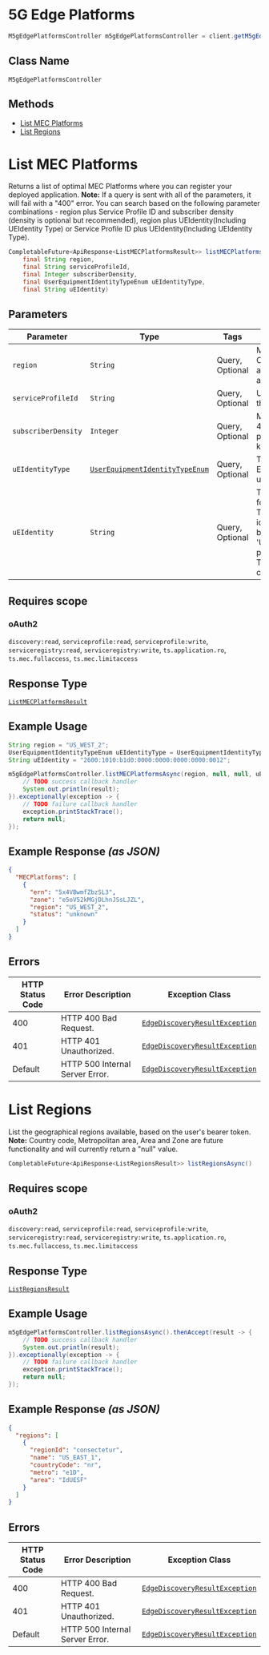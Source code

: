 # 5G Edge Platforms

```java
M5gEdgePlatformsController m5gEdgePlatformsController = client.getM5gEdgePlatformsController();
```

## Class Name

`M5gEdgePlatformsController`

## Methods

* [List MEC Platforms](../../doc/controllers/5g-edge-platforms.md#list-mec-platforms)
* [List Regions](../../doc/controllers/5g-edge-platforms.md#list-regions)


# List MEC Platforms

Returns a list of optimal MEC Platforms where you can register your deployed application. **Note:** If a query is sent with all of the parameters, it will fail with a "400" error. You can search based on the following parameter combinations - region plus Service Profile ID and subscriber density (density is optional but recommended), region plus UEIdentity(Including UEIdentity Type) or Service Profile ID plus UEIdentity(Including UEIdentity Type).

```java
CompletableFuture<ApiResponse<ListMECPlatformsResult>> listMECPlatformsAsync(
    final String region,
    final String serviceProfileId,
    final Integer subscriberDensity,
    final UserEquipmentIdentityTypeEnum uEIdentityType,
    final String uEIdentity)
```

## Parameters

| Parameter | Type | Tags | Description |
|  --- | --- | --- | --- |
| `region` | `String` | Query, Optional | MEC region name. Current valid values are US_WEST_2 and US_EAST_1. |
| `serviceProfileId` | `String` | Query, Optional | Unique identifier of the service profile. |
| `subscriberDensity` | `Integer` | Query, Optional | Minimum number of 4G/5G subscribers per square kilometer. |
| `uEIdentityType` | [`UserEquipmentIdentityTypeEnum`](../../doc/models/user-equipment-identity-type-enum.md) | Query, Optional | Type of User Equipment identifier used in `UEIdentity`. |
| `uEIdentity` | `String` | Query, Optional | The identifier value for User Equipment. The type of identifier is defined by the 'UEIdentityType' parameter. The`IPAddress`format can be IPv4 or IPv6. |

## Requires scope

### oAuth2

`discovery:read`, `serviceprofile:read`, `serviceprofile:write`, `serviceregistry:read`, `serviceregistry:write`, `ts.application.ro`, `ts.mec.fullaccess`, `ts.mec.limitaccess`

## Response Type

[`ListMECPlatformsResult`](../../doc/models/list-mec-platforms-result.md)

## Example Usage

```java
String region = "US_WEST_2";
UserEquipmentIdentityTypeEnum uEIdentityType = UserEquipmentIdentityTypeEnum.IPADDRESS;
String uEIdentity = "2600:1010:b1d0:0000:0000:0000:0000:0012";

m5gEdgePlatformsController.listMECPlatformsAsync(region, null, null, uEIdentityType, uEIdentity).thenAccept(result -> {
    // TODO success callback handler
    System.out.println(result);
}).exceptionally(exception -> {
    // TODO failure callback handler
    exception.printStackTrace();
    return null;
});
```

## Example Response *(as JSON)*

```json
{
  "MECPlatforms": [
    {
      "ern": "5x4VBwmfZbzSL3",
      "zone": "e5oV52kMGjDLhnJSsLJZL",
      "region": "US_WEST_2",
      "status": "unknown"
    }
  ]
}
```

## Errors

| HTTP Status Code | Error Description | Exception Class |
|  --- | --- | --- |
| 400 | HTTP 400 Bad Request. | [`EdgeDiscoveryResultException`](../../doc/models/edge-discovery-result-exception.md) |
| 401 | HTTP 401 Unauthorized. | [`EdgeDiscoveryResultException`](../../doc/models/edge-discovery-result-exception.md) |
| Default | HTTP 500 Internal Server Error. | [`EdgeDiscoveryResultException`](../../doc/models/edge-discovery-result-exception.md) |


# List Regions

List the geographical regions available, based on the user's bearer token. **Note:** Country code, Metropolitan area, Area and Zone are future functionality and will currently return a "null" value.

```java
CompletableFuture<ApiResponse<ListRegionsResult>> listRegionsAsync()
```

## Requires scope

### oAuth2

`discovery:read`, `serviceprofile:read`, `serviceprofile:write`, `serviceregistry:read`, `serviceregistry:write`, `ts.application.ro`, `ts.mec.fullaccess`, `ts.mec.limitaccess`

## Response Type

[`ListRegionsResult`](../../doc/models/list-regions-result.md)

## Example Usage

```java
m5gEdgePlatformsController.listRegionsAsync().thenAccept(result -> {
    // TODO success callback handler
    System.out.println(result);
}).exceptionally(exception -> {
    // TODO failure callback handler
    exception.printStackTrace();
    return null;
});
```

## Example Response *(as JSON)*

```json
{
  "regions": [
    {
      "regionId": "consectetur",
      "name": "US_EAST_1",
      "countryCode": "nr",
      "metro": "e1D",
      "area": "IdUESF"
    }
  ]
}
```

## Errors

| HTTP Status Code | Error Description | Exception Class |
|  --- | --- | --- |
| 400 | HTTP 400 Bad Request. | [`EdgeDiscoveryResultException`](../../doc/models/edge-discovery-result-exception.md) |
| 401 | HTTP 401 Unauthorized. | [`EdgeDiscoveryResultException`](../../doc/models/edge-discovery-result-exception.md) |
| Default | HTTP 500 Internal Server Error. | [`EdgeDiscoveryResultException`](../../doc/models/edge-discovery-result-exception.md) |

